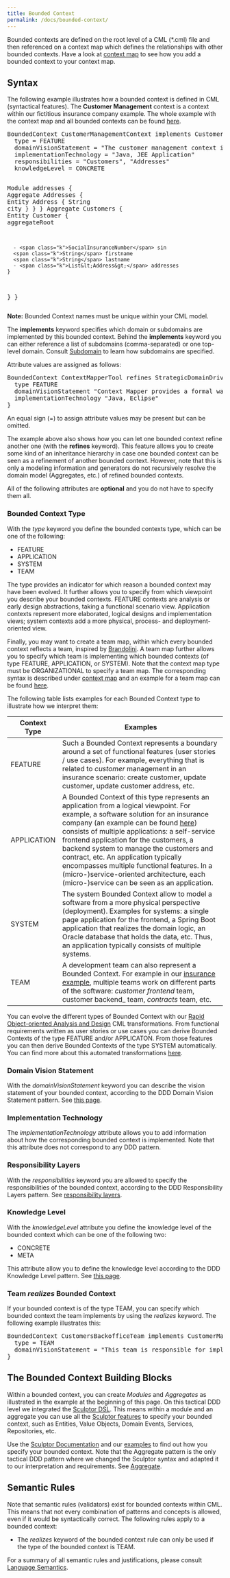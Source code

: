 ```yaml
---
title: Bounded Context
permalink: /docs/bounded-context/
---
```


Bounded contexts are defined on the root level of a CML (*.cml) file and then referenced on a context map which defines the relationships with other bounded contexts. Have a look at [context map](/docs/context-map/) to see how you add a bounded context to your context map. 

## Syntax
The following example illustrates how a bounded context is defined in CML (syntactical features). The **Customer Management** context is a context within our fictitious insurance company example. The whole example with the context map and all bounded contexts can be found [here](https://github.com/ContextMapper/context-mapper-examples/tree/master/src/main/cml/insurance-example).

<div class="highlight"><pre><span></span><span class="k">BoundedContext</span> CustomerManagementContext <span class="k">implements</span> CustomerManagementDomain {
  <span class="k">type</span> = <span class="k">FEATURE</span>
  <span class="k">domainVisionStatement</span> = <span class="s">&quot;The customer management context is responsible for ...&quot;</span>
  <span class="k">implementationTechnology</span> = <span class="s">&quot;Java, JEE Application&quot;</span>
  <span class="k">responsibilities</span> = <span class="s">&quot;Customers&quot;</span>, <span class="s">&quot;Addresses&quot;</span>
  <span class="k">knowledgeLevel</span> = <span class="k">CONCRETE</span>

  <span class="k">Module</span> addresses {
    <span class="k">Aggregate</span> Addresses {
      <span class="k">Entity</span> Address {
        <span class="k">String</span> city
      }
    }
  }
  <span class="k">Aggregate</span> Customers {
    <span class="k">Entity</span> Customer {
      <span class="k">aggregateRoot</span>

      - <span class="k">SocialInsuranceNumber</span> sin
      <span class="k">String</span> firstname
      <span class="k">String</span> lastname
      - <span class="k">List&lt;Address&gt;</span> addresses
    }
  }
}
</pre></div>

<div class="alert alert-custom">
<strong>Note:</strong> Bounded Context names must be unique within your CML model.
</div>
 
The **implements** keyword specifies which domain or subdomains are implemented by this bounded context. Behind the **implements**
keyword you can either reference a list of subdomains (comma-separated) or one top-level domain. Consult [Subdomain](/docs/subdomain/) to  learn how subdomains are specified.

Attribute values are assigned as follows:
<div class="highlight"><pre><span></span><span class="k">BoundedContext</span> ContextMapperTool <span class="k">refines</span> StrategicDomainDrivenDesignContext {
  <span class="k">type</span> <span class="k">FEATURE</span>
  <span class="k">domainVisionStatement</span> <span class="s">&quot;Context Mapper provides a formal way to model strategic DDD Context Maps.&quot;</span>
  <span class="k">implementationTechnology</span> <span class="s">&quot;Java, Eclipse&quot;</span>
}
</pre></div>
An equal sign (=) to assign attribute values may be present but can be omitted.

The example above also shows how you can let one bounded context refine another one (with the **refines** keyword). This feature allows you to create some kind of an inheritance hierarchy in case one bounded context can be seen as a refinement of another bounded context. However, note that this is only a modeling information and generators do not recursively resolve the domain model (Aggregates, etc.) of refined bounded contexts.
 
  
All of the following attributes are **optional** and you do not have to specify them all. 
 
### Bounded Context Type
With the _type_ keyword you define the bounded contexts type, which can be one of the following:

 * FEATURE
 * APPLICATION
 * SYSTEM
 * TEAM
 
The type provides an indicator for which reason a bounded context may have been evolved. It further allows you to specify from which 
viewpoint you describe your bounded contexts. FEATURE contexts are analysis or early design abstractions, taking a functional scenario view. Application contexts represent more 
elaborated, logical designs and implementation views; system contexts add a more physical, process- and deployment-oriented view.  
<!-- TODO compare this context taxonomy to Brown's C4 model --> 

Finally, you may want to create a team map, within which every bounded context reflects a team, inspired by [Brandolini](https://www.infoq.com/articles/ddd-contextmapping). A team map further allows you to specify which team is implementing which bounded contexts (of type FEATURE, APPLICATION, or SYSTEM). Note that the context map type must be ORGANIZATIONAL to specify a team map. The corresponding syntax is described under [context map](/docs/context-map) and an example for a team map can be found 
[here](https://github.com/ContextMapper/context-mapper-examples/tree/master/src/main/cml/insurance-example).

The following table lists examples for each Bounded Context type to illustrate how we interpret them:

| Context Type         | Examples                                                                                                                                                                                                                                                                                                                                                                                                                                                                                                                                                                                                    |
|----------------------|-------------------------------------------------------------------------------------------------------------------------------------------------------------------------------------------------------------------------------------------------------------------------------------------------------------------------------------------------------------------------------------------------------------------------------------------------------------------------------------------------------------------------------------------------------------------------------------------------------------|
| FEATURE              | Such a Bounded Context represents a boundary around a set of functional features (user stories / use cases). For example, everything that is related to _customer_ management in an insurance scenario: create customer, update customer, update customer address, etc.                                                                                                                                                                                                                                                                                                                                     |
| APPLICATION          | A Bounded Context of this type represents an application from a logical viewpoint. For example, a software solution for an insurance company (an example can be found [here](https://github.com/ContextMapper/context-mapper-examples/tree/master/src/main/cml/insurance-example)) consists of multiple applications: a self-service frontend application for the customers, a backend system to manage the customers and contract, etc. An application typically encompasses multiple functional features. In a (micro-)service-oriented architecture, each (micro-)service can be seen as an application. |
| SYSTEM               | The system Bounded Context allow to model a software from a more physical perspective (deployment). Examples for systems: a single page application for the frontend, a Spring Boot application that realizes the domain logic, an Oracle database that holds the data, etc. Thus, an application typically consists of multiple systems.                                                                                                                                                                                                                                                                   |
| TEAM                 | A development team can also represent a Bounded Context. For example in our [insurance example](https://github.com/ContextMapper/context-mapper-examples/tree/master/src/main/cml/insurance-example#team-map), multiple teams work on different parts of the software: _customer frontend_ team, customer backend_ team, _contracts_ team, etc.                                                                                                                                                                                                                                                             |

You can evolve the different types of Bounded Context with our [Rapid Object-oriented Analysis and Design](/docs/rapid-ooad/) CML transformations. From functional requirements
written as user stories or use cases you can derive Bounded Contexts of the type FEATURE and/or APPLICATON. From those features you can then derive Bounded Contexts of the
type SYSTEM automatically. You can find more about this automated transformations [here](/docs/rapid-ooad/).

### Domain Vision Statement
With the _domainVisionStatement_ keyword you can describe the vision statement of your bounded context, according to the DDD Domain Vision Statement pattern. See [this page](/docs/domain-vision-statement/).

### Implementation Technology
The _implementationTechnology_ attribute allows you to add information about how the corresponding bounded context is implemented. Note that this attribute does not correspond to any DDD pattern.

### Responsibility Layers
With the _responsibilities_ keyword you are allowed to specify the responsibilities of the bounded context, according to the DDD Responsibility Layers pattern. See [responsibility layers](/docs/responsibility-layers/).

### Knowledge Level
With the _knowledgeLevel_ attribute you define the knowledge level of the bounded context which can be one of the following two:
 * CONCRETE
 * META
 
This attribute allow you to define the knowledge level according to the DDD Knowledge Level pattern. See [this page](/docs/knowledge-level/).

### Team _realizes_ Bounded Context
If your bounded context is of the type TEAM, you can specify which bounded context the team implements by using the _realizes_ keyword. The following example illustrates this:

<div class="highlight"><pre><span></span><span class="k">BoundedContext</span> CustomersBackofficeTeam <span class="k">implements</span> CustomerManagementDomain <span class="k">realizes</span> CustomerManagementContext {
  <span class="k">type</span> = <span class="k">TEAM</span>
  <span class="k">domainVisionStatement</span> = <span class="s">&quot;This team is responsible for implementing ...&quot;</span>
}
</pre></div>


## The Bounded Context Building Blocks
Within a bounded context, you can create _Modules_ and _Aggregates_ as illustrated in the example at the beginning of this page. On this tactical DDD level we integrated the [Sculptor DSL](http://sculptorgenerator.org/).
This means within a module and an aggregate you can use all the [Sculptor features](http://sculptorgenerator.org/documentation/advanced-tutorial) to specify your bounded context, such as Entities, Value Objects, Domain Events, Services, Repositories, etc.

Use the [Sculptor Documentation](http://sculptorgenerator.org/documentation/advanced-tutorial) and our [examples](https://github.com/ContextMapper/context-mapper-examples) to find out how you specify your bounded context.
Note that the Aggregate pattern is the only tactical DDD pattern where we changed the Sculptor syntax and adapted it to our interpretation and requirements. See [Aggregate](/docs/aggregate/).

## Semantic Rules
Note that semantic rules (validators) exist for bounded contexts within CML. This means that not every combination of patterns and concepts is allowed, even if it would be syntactically correct.
The following rules apply to a bounded context:

* The _realizes_ keyword of the bounded context rule can only be used if the type of the bounded context is TEAM.

For a summary of all semantic rules and justifications, please consult [Language Semantics](/docs/language-model/).
